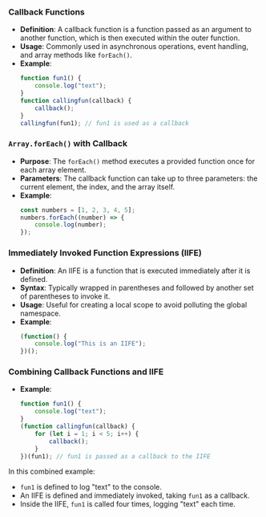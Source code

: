 
### Callback Functions
- **Definition**: A callback function is a function passed as an argument to another function, which is then executed within the outer function.
- **Usage**: Commonly used in asynchronous operations, event handling, and array methods like `forEach()`.
- **Example**:
  ```javascript
  function fun1() {
      console.log("text");
  }
  function callingfun(callback) {
      callback();
  }
  callingfun(fun1); // fun1 is used as a callback
  ```

### `Array.forEach()` with Callback
- **Purpose**: The `forEach()` method executes a provided function once for each array element.
- **Parameters**: The callback function can take up to three parameters: the current element, the index, and the array itself.
- **Example**:
  ```javascript
  const numbers = [1, 2, 3, 4, 5];
  numbers.forEach((number) => {
      console.log(number);
  });
  ```

### Immediately Invoked Function Expressions (IIFE)
- **Definition**: An IIFE is a function that is executed immediately after it is defined.
- **Syntax**: Typically wrapped in parentheses and followed by another set of parentheses to invoke it.
- **Usage**: Useful for creating a local scope to avoid polluting the global namespace.
- **Example**:
  ```javascript
  (function() {
      console.log("This is an IIFE");
  })();
  ```

### Combining Callback Functions and IIFE
- **Example**:
  ```javascript
  function fun1() {
      console.log("text");
  }
  (function callingfun(callback) {
      for (let i = 1; i < 5; i++) {
          callback();
      }
  })(fun1); // fun1 is passed as a callback to the IIFE
  ```

In this combined example:
- `fun1` is defined to log "text" to the console.
- An IIFE is defined and immediately invoked, taking `fun1` as a callback.
- Inside the IIFE, `fun1` is called four times, logging "text" each time.

